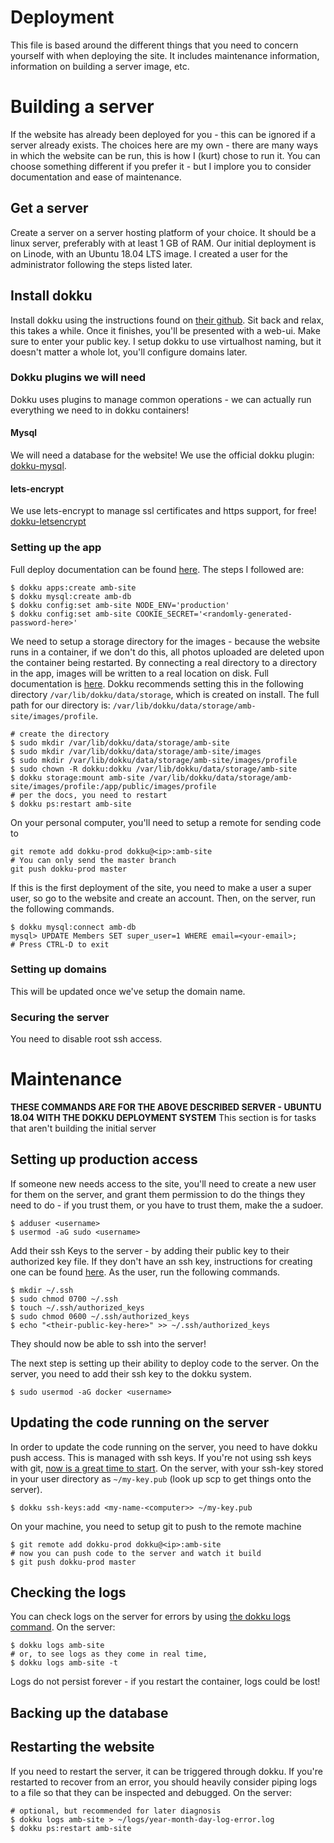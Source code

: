 # Deployment
This file is based around the different things that you need to concern yourself with when deploying
the site. It includes maintenance information, information on building a server image, etc.

# Building a server
If the website has already been deployed for you - this can be ignored if a server already exists.
The choices here are my own - there are many ways in which the website can be run, this is how I (kurt)
chose to run it. You can choose something different if you prefer it - but I implore you to consider
documentation and ease of maintenance. 

## Get a server
Create a server on a server hosting platform of your choice. It should be a linux server, 
preferably with at least 1 GB of RAM. Our initial deployment is on Linode, with an Ubuntu 18.04 LTS
image. I created a user for the administrator following the steps listed later.
## Install dokku
Install dokku using the instructions found on [their github](https://github.com/dokku/dokku).
Sit back and relax, this takes a while. Once it finishes, you'll be presented with a web-ui. Make sure to enter your public key.
I setup dokku to use virtualhost naming, but it doesn't matter
a whole lot, you'll configure domains later. 
### Dokku plugins we will need
Dokku uses plugins to manage common operations - we can actually run everything we need to in dokku
containers!
#### Mysql
We will need a database for the website! We use the official dokku plugin: [dokku-mysql](https://github.com/dokku/dokku-mysql).
#### lets-encrypt
We use lets-encrypt to manage ssl certificates and https support, for free! [dokku-letsencrypt](https://github.com/dokku/dokku-letsencrypt)
### Setting up the app
Full deploy documentation can be found [here](http://dokku.viewdocs.io/dokku~v0.12.12/deployment/application-deployment/).
The steps I followed are:
```shell
$ dokku apps:create amb-site
$ dokku mysql:create amb-db
$ dokku config:set amb-site NODE_ENV='production'
$ dokku config:set amb-site COOKIE_SECRET='<randomly-generated-password-here>'
```
We need to setup a storage directory for the images - because the website runs in a container, if we don't do this,
all photos uploaded are deleted upon the container being restarted. By  connecting a real directory to a directory in the app,
images will be written to a real location on disk. Full documentation is [here](https://github.com/dokku/dokku/blob/master/docs/advanced-usage/persistent-storage.md). Dokku recommends setting this in the following directory `/var/lib/dokku/data/storage`, which is created on install. The full path for our directory is: `/var/lib/dokku/data/storage/amb-site/images/profile`.
```shell
# create the directory
$ sudo mkdir /var/lib/dokku/data/storage/amb-site
$ sudo mkdir /var/lib/dokku/data/storage/amb-site/images
$ sudo mkdir /var/lib/dokku/data/storage/amb-site/images/profile
$ sudo chown -R dokku:dokku /var/lib/dokku/data/storage/amb-site
$ dokku storage:mount amb-site /var/lib/dokku/data/storage/amb-site/images/profile:/app/public/images/profile
# per the docs, you need to restart
$ dokku ps:restart amb-site
```
On your personal computer, you'll need to setup a remote for sending code to
```shell
git remote add dokku-prod dokku@<ip>:amb-site
# You can only send the master branch
git push dokku-prod master 
```
If this is the first deployment of the site, you need to make a user a super user, so go to the website
and create an account. Then, on the server, run the following commands.
```shell
$ dokku mysql:connect amb-db
mysql> UPDATE Members SET super_user=1 WHERE email=<your-email>;
# Press CTRL-D to exit
```
### Setting up domains
This will be updated once we've setup the domain name.

### Securing the server
You need to disable root ssh access.

# Maintenance
**THESE COMMANDS ARE FOR THE ABOVE DESCRIBED SERVER - UBUNTU 18.04 WITH THE DOKKU DEPLOYMENT SYSTEM**
This section is for tasks that aren't building the initial server
## Setting up production access
If someone new needs access to the site, you'll need to create a new user for them on the server,
and grant them permission to do the things they need to do - if you trust them, or you have to trust
them, make the a sudoer.
```shell
$ adduser <username>
$ usermod -aG sudo <username>
```

Add their ssh Keys to the server - by adding their public key to their authorized key file. If they
don't have an ssh key, instructions for creating one can be found [here](https://help.github.com/articles/generating-a-new-ssh-key-and-adding-it-to-the-ssh-agent/).
As the user, run the following commands.
```shell
$ mkdir ~/.ssh
$ sudo chmod 0700 ~/.ssh
$ touch ~/.ssh/authorized_keys
$ sudo chmod 0600 ~/.ssh/authorized_keys
$ echo "<their-public-key-here>" >> ~/.ssh/authorized_keys
```
They should now be able to ssh into the server!

The next step is setting up their ability to deploy code to the server. On the server, you need to add
their ssh key to the dokku system.
```ssh
$ sudo usermod -aG docker <username>
```

## Updating the code running on the server
In order to update the code running on the server, you need to have dokku push access. This is managed with ssh keys.
If you're not using ssh keys with git, [now is a great time to start](https://help.github.com/articles/connecting-to-github-with-ssh/).
On the server, with your ssh-key stored in your user directory as `~/my-key.pub` (look up scp to get things onto the server).
```shell
$ dokku ssh-keys:add <my-name-<computer>> ~/my-key.pub
```
On your machine, you need to setup git to push to the remote machine
```shell
$ git remote add dokku-prod dokku@<ip>:amb-site
# now you can push code to the server and watch it build
$ git push dokku-prod master
```
## Checking the logs
You can check logs on the server for errors by using [the dokku logs command](http://dokku.viewdocs.io/dokku/deployment/logs/).
On the server:
```shell
$ dokku logs amb-site
# or, to see logs as they come in real time,
$ dokku logs amb-site -t
```
Logs do not persist forever - if you restart the container, logs could be lost!
## Backing up the database
## Restarting the website
If you need to restart the server, it can be triggered through dokku. If you're restarted to recover from an error,
you should heavily consider piping logs to a file so that they can be inspected and debugged.
On the server:
```shell
# optional, but recommended for later diagnosis
$ dokku logs amb-site > ~/logs/year-month-day-log-error.log
$ dokku ps:restart amb-site
```